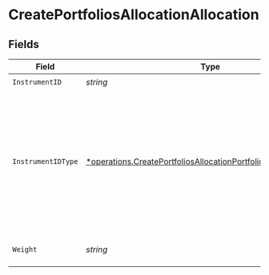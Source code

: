 # CreatePortfoliosAllocationAllocation


## Fields

| Field                                                                                                                                               | Type                                                                                                                                                | Required                                                                                                                                            | Description                                                                                                                                         |
| --------------------------------------------------------------------------------------------------------------------------------------------------- | --------------------------------------------------------------------------------------------------------------------------------------------------- | --------------------------------------------------------------------------------------------------------------------------------------------------- | --------------------------------------------------------------------------------------------------------------------------------------------------- |
| `InstrumentID`                                                                                                                                      | *string*                                                                                                                                            | :heavy_check_mark:                                                                                                                                  | N/A                                                                                                                                                 |
| `InstrumentIDType`                                                                                                                                  | [*operations.CreatePortfoliosAllocationPortfoliosInstrumentIDType](../../models/operations/createportfoliosallocationportfoliosinstrumentidtype.md) | :heavy_minus_sign:                                                                                                                                  | The type of the ID used in the request.<br/>* ISIN - International Securities Identification Number<br/>* UPVEST - UPVEST's unique instrument identifier |
| `Weight`                                                                                                                                            | *string*                                                                                                                                            | :heavy_check_mark:                                                                                                                                  | Instrument allocation weight                                                                                                                        |